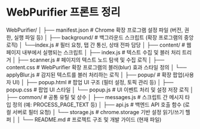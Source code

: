 # WebPurifier 프론트 정리

WebPurifier/
│
├── manifest.json # Chrome 확장 프로그램 설정 파일 (버전, 권한, 실행 파일 등)
│
├── background/ # 백그라운드 스크립트 (확장 프로그램의 중앙 로직)
│ └──index.js # 필터 요청, 탭 간 통신, 상태 전파 담당
│
├── content/ # 웹페이지 내부에서 실행되는 스크립트
│ ├── index.js # 텍스트 수집 및 블러 처리 트리거
│ ├── scanner.js # 페이지의 텍스트 노드 탐색 및 수집 로직
│ ├── content.css # WebPurifier 확장 프로그램의 블러(blur) 효과 스타일 정의
│ └── applyBlur.js # 감지된 텍스트를 블러 처리하는 로직
│
├── popup/ # 확장 팝업(사용자 UI)
│ ├── popup.html # 팝업 UI 구조 (필터 설정, 토픽 관리 등)
│ ├── popup.css # 팝업 UI 스타일
│ └── popup.js # UI 이벤트 처리 및 설정 저장 로직
│
├── common/ # 공통 유틸 및 상수
│ ├── messages.js # 스크립트 간 메시지 타입 정의 (예: PROCESS_PAGE_TEXT 등)
│ ├── api.js # 백엔드 API 호출 함수 (로컬 서버로 필터 요청)
│ └── storage.js # chrome.storage 기반 설정 읽기/쓰기 헬퍼
│
│
└── README.md # 프로젝트 구조 및 개발 가이드 (현재 파일)


